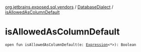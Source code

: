 [org.jetbrains.exposed.sql.vendors](../index.md) / [DatabaseDialect](index.md) / [isAllowedAsColumnDefault](.)

# isAllowedAsColumnDefault

`open fun isAllowedAsColumnDefault(e: `[`Expression`](../../org.jetbrains.exposed.sql/-expression/index.md)`<*>): Boolean`